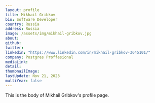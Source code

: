 ```yaml
---
layout: profile
title: Mikhail Gribkov
bio: Software Developer
country: Russia
address: Russia
image: /assets/img/mikhail-gribkov.jpg
about: 
github: 
twitter:
linkedin: "https://www.linkedin.com/in/mikhail-gribkov-3645101/"
company: Postgres Proffesional
mediaLink:
detail: 
thumbnailImage:
lastUpdate: Nov 21, 2023
multiYear: false
---
```


This is the body of Mikhail Gribkov's profile page.
